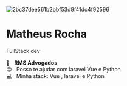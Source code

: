 

![2bc37dee561b2bbf53d9f41dc4f92596](https://user-images.githubusercontent.com/56950752/103897348-2b9d1080-50d2-11eb-9948-62865697f9c9.jpg)

# Matheus Rocha

 FullStack dev
 <br/>
 
 :rocket:  &nbsp;  **RMS Advogados**
 <br/> :blush: &nbsp; Posso te ajudar com laravel Vue e Python
 <br/> :computer: &nbsp; Minha stack: Vue , laravel e Python 
